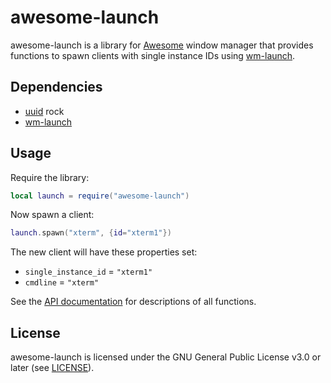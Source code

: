 # awesome-launch

awesome-launch is a library for [Awesome](https://github.com/awesomeWM/awesome)
window manager that provides functions to spawn clients with single instance
IDs using [wm-launch](https://github.com/jcrd/wm-launch).

## Dependencies

* [uuid](https://luarocks.org/modules/tieske/uuid) rock
* [wm-launch](https://github.com/jcrd/wm-launch)

## Usage

Require the library:
```lua
local launch = require("awesome-launch")
```

Now spawn a client:
```lua
launch.spawn("xterm", {id="xterm1"})
```
The new client will have these properties set:
* `single_instance_id` = `"xterm1"`
* `cmdline` = `"xterm"`

See the [API documentation](https://jcrd.github.io/awesome-launch/) for
descriptions of all functions.

## License

awesome-launch is licensed under the GNU General Public License v3.0 or later
(see [LICENSE](LICENSE)).
